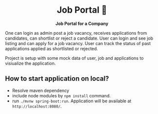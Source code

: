  <div align="center">
   <h1>Job Portal 🚀</h1>
   <strong>Job Portal for a Company</strong><br />
 </div>

One can login as admin post a job vacancy, receives applications from candidates, can shortlist or reject a candidate.
User can login and see job listing and can apply for a job vacancy. User can track the status of past applications applied as shortlisted or rejected.

Project is setup with some mock data of user, job and applications to visiualize the application.

## How to start application on local?
  * Resolve maven dependency
  * include node modules by `npm install` command.
  * run `./mvnw spring-boot:run`. Application will be available at `http://localhost:8080/`.


